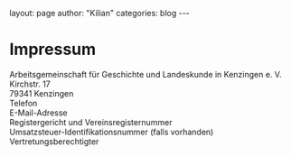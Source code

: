 layout: page author: "Kilian" categories: blog ---

Impressum
=========

Arbeitsgemeinschaft für Geschichte und Landeskunde in Kenzingen e. V.
Kirchstr. 17  
79341 Kenzingen  
Telefon  
E-Mail-Adresse  
Registergericht und Vereinsregisternummer  
Umsatzsteuer-Identifikationsnummer (falls vorhanden)  
Vertretungsberechtigter
